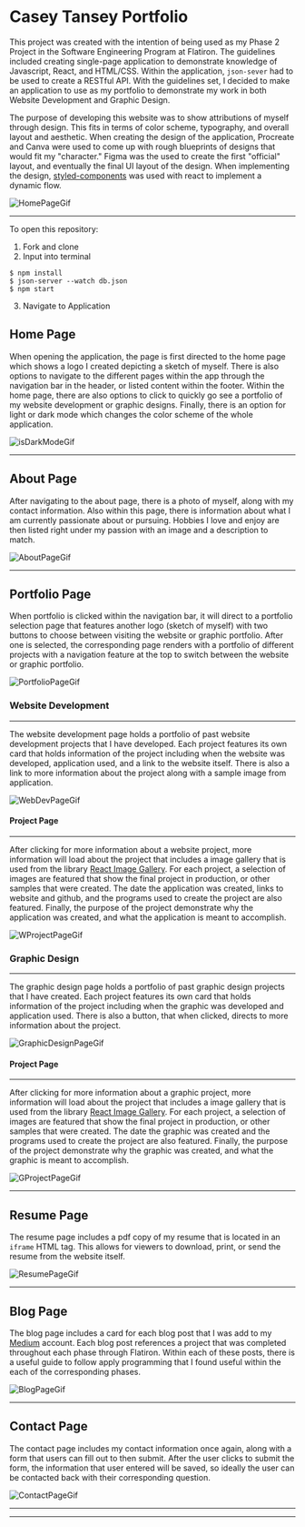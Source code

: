 # Casey Tansey Portfolio

This project was created with the intention of being used as my Phase 2 Project in the Software Engineering Program at Flatiron. The guidelines included creating single-page application to demonstrate knowledge of Javascript, React, and HTML/CSS. Within the application, `json-sever` had to be used to create a RESTful API. With the guidelines set, I decided to make an application to use as my portfolio to demonstrate my work in both Website Development and Graphic Design.

The purpose of developing this website was to show attributions of myself through design. This fits in terms of color scheme, typography, and overall layout and aesthetic. When creating the design of the application, Procreate and Canva were used to come up with rough blueprints of designs that would fit my "character." Figma was the used to create the first "official" layout, and eventually the final UI layout of the design. When implementing the design, [styled-components][0] was used with react to implement a dynamic flow.

![HomePageGif](https://media.giphy.com/media/wI9dnwZUKivnoHERP2/giphy.gif)

---

To open this repository:

1. Fork and clone
2. Input into terminal

```
$ npm install
$ json-server --watch db.json
$ npm start
```

3. Navigate to Application

## Home Page

When opening the application, the page is first directed to the home page which shows a logo I created depicting a sketch of myself. There is also options to navigate to the different pages within the app through the navigation bar in the header, or listed content within the footer. Within the home page, there are also options to click to quickly go see a portfolio of my website development or graphic designs. Finally, there is an option for light or dark mode which changes the color scheme of the whole application.

![isDarkModeGif](https://media.giphy.com/media/a9OKDLySgUSlWNk362/giphy.gif)

---

## About Page

After navigating to the about page, there is a photo of myself, along with my contact information. Also within this page, there is information about what I am currently passionate about or pursuing. Hobbies I love and enjoy are then listed right under my passion with an image and a description to match.

![AboutPageGif](https://media.giphy.com/media/i86JoAEpo3hfBhmRZp/giphy.gif)

---

## Portfolio Page

When portfolio is clicked within the navigation bar, it will direct to a portfolio selection page that features another logo (sketch of myself) with two buttons to choose between visiting the website or graphic portfolio. After one is selected, the corresponding page renders with a portfolio of different projects with a navigation feature at the top to switch between the website or graphic portfolio.

![PortfolioPageGif](https://media.giphy.com/media/zO3F0eiNhSqpwDqpOK/giphy.gif)

### **Website Development**

---

The website development page holds a portfolio of past website development projects that I have developed. Each project features its own card that holds information of the project including when the website was developed, application used, and a link to the website itself. There is also a link to more information about the project along with a sample image from application.

![WebDevPageGif](https://media.giphy.com/media/rzUJiH5xy50oneu7SG/giphy.gif)

#### Project Page

---

After clicking for more information about a website project, more information will load about the project that includes a image gallery that is used from the library [React Image Gallery][1]. For each project, a selection of images are featured that show the final project in production, or other samples that were created. The date the application was created, links to website and github, and the programs used to create the project are also featured. Finally, the purpose of the project demonstrate why the application was created, and what the application is meant to accomplish.

![WProjectPageGif](https://media.giphy.com/media/UAN47A3uxG7Uski7gt/giphy.gif)

### **Graphic Design**

---

The graphic design page holds a portfolio of past graphic design projects that I have created. Each project features its own card that holds information of the project including when the graphic was developed and application used. There is also a button, that when clicked, directs to more information about the project.

![GraphicDesignPageGif](https://media.giphy.com/media/WAepnimpfckcgufzc3/giphy.gif)

#### Project Page

---

After clicking for more information about a graphic project, more information will load about the project that includes a image gallery that is used from the library [React Image Gallery][1]. For each project, a selection of images are featured that show the final project in production, or other samples that were created. The date the graphic was created and the programs used to create the project are also featured. Finally, the purpose of the project demonstrate why the graphic was created, and what the graphic is meant to accomplish.

![GProjectPageGif](https://media.giphy.com/media/p5GQqrsE8hftwS43lS/giphy.gif)

---

## Resume Page

The resume page includes a pdf copy of my resume that is located in an `iframe` HTML tag. This allows for viewers to download, print, or send the resume from the website itself.

![ResumePageGif](https://media.giphy.com/media/wWgAZEzbfuBCHQ3fiz/giphy.gif)

---

## Blog Page

The blog page includes a card for each blog post that I was add to my [Medium][2] account. Each blog post references a project that was completed throughout each phase through Flatiron. Within each of these posts, there is a useful guide to follow apply programming that I found useful within the each of the corresponding phases.

![BlogPageGif](https://media.giphy.com/media/wl3KvdXlqOarldg4Kz/giphy.gif)

---

## Contact Page

The contact page includes my contact information once again, along with a form that users can fill out to then submit. After the user clicks to submit the form, the information that user entered will be saved, so ideally the user can be contacted back with their corresponding question.

![ContactPageGif](https://media.giphy.com/media/VDeADQQHSYoNAwEbzF/giphy.gif)

---

[0]: https://styled-components.com/
[1]: https://www.npmjs.com/package/react-image-gallery
[2]: https://medium.com/@ctansey12600

---
